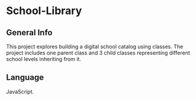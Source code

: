 # School-Library

## General Info

This project explores building a digital school catalog using classes. The project includes one parent class and 3 child classes representing different school levels inheriting from it.

## Language

JavaScript.
